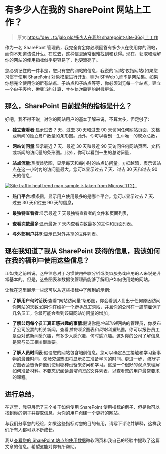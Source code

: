 # 有多少人在我的 SharePoint 网站上工作？

> 原文:[https://dev . to/jalo plo/多少人在我的 sharepoint-site-36oj 上工作](https://dev.to/jaloplo/how-many-people-are-working-on-my-sharepoint-site-36oj)

作为一名 SharePoint 管理员，我完全肯定你必须回答有多少人在使用你的网站，而你不知道该说什么。在过去，这种信息通常很难找到和获得。现在，获取和理解你的网站的使用指标似乎更容易了，也更漂亮了。

您必须记住的一件事是，您只有您的网站的信息，我说的“网站”仅指网站(如果您习惯于使用 SharePoint 对象模型进行开发，则为 SPWeb ),而不是网站集。如果你想完全使用你的所有站点、子站点和子站点等等，你必须浏览每一个站点，建立一个电子表格，做适当的计算，并在每次需要的时候更新。

## [](#so-what-are-the-metrics-that-sharepoint-offers-at-this-moment)那么，SharePoint 目前提供的指标是什么？

好吧，我不得不说，对你的网站用户的基本了解来说，不算太多，但足够了:

*   **独立查看者**:显示过去 7 天、过去 30 天和过去 90 天访问任何网站页面、文档或新闻的独立用户数量的条形图。此外，你可以看到一生中唯一的观众总数，

*   **网站访问量**:显示最近 7 天、最近 30 天和最近 90 天访问任何网站页面、文档或新闻的访问量的条形图。此外，你可以看到一生的总访问量，

*   **站点流量**:热度趋势图，显示每天和每小时的站点访问量。方框越暗，表示该站点在这一小时内的访问量最大。您可以显示过去 7 天、过去 30 天和过去 90 天的信息，

[![Site traffic heat trend map sample is taken from Microsoft](../Images/1def0465e867a96717946126bacd3c4d.png)T2】](https://res.cloudinary.com/practicaldev/image/fetch/s--Gnly37gh--/c_limit%2Cf_auto%2Cfl_progressive%2Cq_auto%2Cw_880/https://support.content.office.net/en-us/media/ef85db4a-d0f6-4a7a-a17f-e144387d333b.png)

*   **热门平台**:横条图，显示用户使用最多的是哪个平台。您可以显示过去 7 天、过去 30 天和过去 90 天的信息，

*   **最独特查看者**:显示最近 7 天最独特查看者的文件和页面列表，

*   **查看次数最多**:显示最近 7 天内查看次数最多的文件和页面列表。

*   **与外部用户共享**:显示已对外共享的文件列表。

## [](#now-that-i-know-the-information-i-get-from-sharepoint-how-can-i-use-in-my-benefit)现在我知道了我从 SharePoint 获得的信息，我该如何在我的福利中使用这些信息？

正如我之前所说，这种信息对于习惯使用谷歌分析或类似服务或应用的人来说是非常基本的。但是，这些图表和数据使管理员能够了解用户如何使用她的网站。

让我在这里展示一些您可以从这些指标中了解到的示例:

*   **了解用户何时活跃**:查看“网站访问量”条形图，你会看到人们出于任何原因访问你网站的天数:如果你在维护一个*新手员工*网站，并且你的公司在一周前雇佣了几名员工，你很可能会看到该周网站访问量的增加。

*   **了解公司每个员工真正感兴趣的事情**:假设你是*内部沟通*网站的管理员，你发布了公司股票的相关新闻。查看*独特观众*图表和*网站流量*热图，你可以报告员工是否对该新闻感兴趣，有多少人感兴趣，何时感兴趣。这对你的公司了解信息是否与员工相关很重要。

*   **了解人员时间表**:假设您的网站包含培训信息。您可以确定员工接触和学习新事物的最佳时间。*现场交通*热图将显示员工准备学习的时间。更进一步，*流行平台*图表会告诉你他们使用哪种设备来访问和学习。这是一个很好的观点来理解如何准备材料。不要忘记阅读*最常浏览的*文件列表，以查看您的用户最常要求的课程。

## [](#to-wrap-up)进行总结，

在这里，我只展示了三个关于如何使用 SharePoint 使用指标的例子，但是你可以找到你的例子并提取信息，为你的用户创建一个更好的网站。

与我们分享您的经验，如果这些指标对您的目的有用，请写下评论并解释，这样我们所有人都可以不断成长。

我从[查看您的 SharePoint 站点的使用数据](https://support.office.com/en-us/article/view-usage-data-for-your-sharepoint-site-2fa8ddc2-c4b3-4268-8d26-a772dc55779e)微软网页和我自己的经验中提取了这篇文章的信息。希望这能对你有所帮助。